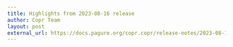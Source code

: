 ```yaml
---
title: Highlights from 2023-08-16 release
author: Copr Team
layout: post
external_url: https://docs.pagure.org/copr.copr/release-notes/2023-08-16.html
---
```

